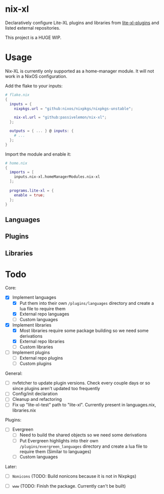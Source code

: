 # nix-xl

Declaratively configure Lite-XL plugins and libraries from [lite-xl-plugins](https://github.com/lite-xl/lite-xl-plugins) and listed external repositories.

This project is a HUGE WIP.

# Usage
Nix-XL is currently only supported as a home-manager module. It will not work in a NixOS configuration.

Add the flake to your inputs:
```nix
# flake.nix
{
  inputs = {
    nixpkgs.url = "github:nixos/nixpkgs/nixpkgs-unstable";

    nix-xl.url = "github:passivelemon/nix-xl";
  };

  outputs = { ... } @ inputs: {
    # ...
  };
}
```

Import the module and enable it:
```nix
# home.nix
{
  imports = [
    inputs.nix-xl.homeManagerModules.nix-xl
  ];
  
  programs.lite-xl = {
    enable = true;
  };
}
```

## Languages

## Plugins

## Libraries

# Todo
Core:
- [x] Implement languages
  - [x] Put them into their own `/plugins/languages` directory and create a lua file to require them
  - [x] External repo languages
  - [ ] Custom languages

- [x] Implement libraries
  - [x] Most libraries require some package building so we need some derivations
  - [x] External repo libraries
  - [ ] Custom libraries

- [ ] Implement plugins
  - [ ] External repo plugins
  - [ ] Custom plugins

General:
- [ ] nvfetcher to update plugin versions. Check every couple days or so since plugins aren't updated too frequently
- [ ] Config/init declaration
- [ ] Cleanup and refactoring
- [ ] Fix up "lite-xl-test" path to "lite-xl". Currently present in languages.nix, libraries.nix

Plugins:
- [ ] Evergreen
  - [ ] Need to build the shared objects so we need some derivations
  - [ ] Put Evergreen highlights into their own `/plugins/evergreen_languages` directory and create a lua file to require them (Similar to languages)
  - [ ] Custom languages

Later:
- [ ] `Nonicons` (TODO: Build nonicons because it is not in Nixpkgs)
- [ ] `www` (TODO: Finish the package. Currently can't be built)

